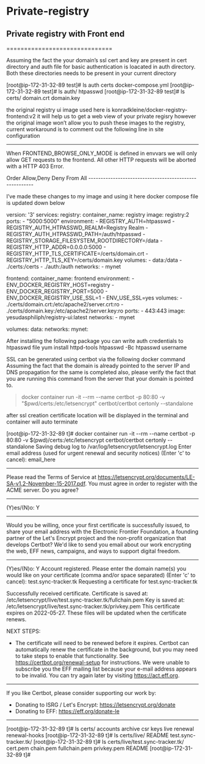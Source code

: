 # Private-registry
## Private registry with Front end
==============================

Assuming the fact the your domain’s ssl cert and key are present in cert directory and auth file for basic authentication is loacated in auth directory. Both these directories needs to be present in your current directory

 [root@ip-172-31-32-89 test]# ls
auth  certs  docker-compose.yml
[root@ip-172-31-32-89 test]# ls auth/
htpasswd
[root@ip-172-31-32-89 test]# ls certs/
domain.crt  domain.key

the original registry ui image used here is konradkleine/docker-registry-frontend:v2
it will help us to get a web view of your private regisry however the original image won’t allow you to push these images to the registry, current workaround is to comment out the following line in site configuration


----------------------------------------------------
When FRONTEND_BROWSE_ONLY_MODE is defined in envvars
we will only allow GET requests to the frontend. All other
HTTP requests will be aborted with a HTTP 403 Error.

  <IfDefine FRONTEND_BROWSE_ONLY_MODE>
    <Location />
      <LimitExcept GET>
        Order Allow,Deny
        Deny From All
      </LimitExcept>
    </Location>
  </IfDefine>
-------------------------------------------------------


I’ve made these changes to my image and using it here
docker compose file is updated down below

version: '3'
services:
  registry:
    container_name: registry
    image: registry:2
    ports:
    - "5000:5000"
    environment:
      - REGISTRY_AUTH=htpasswd
      - REGISTRY_AUTH_HTPASSWD_REALM=Registry Realm
      - REGISTRY_AUTH_HTPASSWD_PATH=/auth/htpasswd
      - REGISTRY_STORAGE_FILESYSTEM_ROOTDIRECTORY=/data
      - REGISTRY_HTTP_ADDR=0.0.0.0:5000
      - REGISTRY_HTTP_TLS_CERTIFICATE=/certs/domain.crt
      - REGISTRY_HTTP_TLS_KEY=/certs/domain.key
    volumes:
      - data:/data
      - ./certs:/certs
      - ./auth:/auth
    networks:
      - mynet

  frontend:
    container_name: frontend
    environment:
     - ENV_DOCKER_REGISTRY_HOST=registry
     - ENV_DOCKER_REGISTRY_PORT=5000
     - ENV_DOCKER_REGISTRY_USE_SSL=1
     - ENV_USE_SSL=yes
    volumes:
     - ./certs/domain.crt:/etc/apache2/server.crt:ro
     - ./certs/domain.key:/etc/apache2/server.key:ro
    ports:
     -  443:443
    image: yesudasphiliph/registry-ui:latest
    networks:
     - mynet

volumes:
  data:
networks:
  mynet:


After installing the following package you can write auth credentials to htpasswd file
yum install httpd-tools
htpasswd -Bc htpasswd username

SSL can be generated using certbot via the following docker command
Assuming the fact that the domain is already pointed to the server IP  and DNS propagation for the same is completed also, please verify the fact that you are running this command from the server that your domain is pointed to.
>docker container run -it --rm --name certbot -p 80:80 -v "$pwd/certs:/etc/letsencrypt" certbot/certbot certonly --standalone

after ssl creation certificate location will be displayed in the terminal and container will auto terminate

[root@ip-172-31-32-89 t]# docker container run -it --rm --name certbot -p 80:80 -v $(pwd)/certs:/etc/letsencrypt certbot/certbot certonly --standalone
Saving debug log to /var/log/letsencrypt/letsencrypt.log
Enter email address (used for urgent renewal and security notices)
 (Enter 'c' to cancel): email_here

- - - - - - - - - - - - - - - - - - - - - - - - - - - - - - - - - - - - - - - -
Please read the Terms of Service at
https://letsencrypt.org/documents/LE-SA-v1.2-November-15-2017.pdf. You must
agree in order to register with the ACME server. Do you agree?
- - - - - - - - - - - - - - - - - - - - - - - - - - - - - - - - - - - - - - - -
(Y)es/(N)o: Y

- - - - - - - - - - - - - - - - - - - - - - - - - - - - - - - - - - - - - - - -
Would you be willing, once your first certificate is successfully issued, to
share your email address with the Electronic Frontier Foundation, a founding
partner of the Let's Encrypt project and the non-profit organization that
develops Certbot? We'd like to send you email about our work encrypting the web,
EFF news, campaigns, and ways to support digital freedom.
- - - - - - - - - - - - - - - - - - - - - - - - - - - - - - - - - - - - - - - -
(Y)es/(N)o: Y
Account registered.
Please enter the domain name(s) you would like on your certificate (comma and/or
space separated) (Enter 'c' to cancel): test.sync-tracker.tk
Requesting a certificate for test.sync-tracker.tk

Successfully received certificate.
Certificate is saved at: /etc/letsencrypt/live/test.sync-tracker.tk/fullchain.pem
Key is saved at:         /etc/letsencrypt/live/test.sync-tracker.tk/privkey.pem
This certificate expires on 2022-05-27.
These files will be updated when the certificate renews.

NEXT STEPS:
- The certificate will need to be renewed before it expires. Certbot can automatically renew the certificate in the background, but you may need to take steps to enable that functionality. See https://certbot.org/renewal-setup for instructions.
We were unable to subscribe you the EFF mailing list because your e-mail address appears to be invalid. You can try again later by visiting https://act.eff.org.

- - - - - - - - - - - - - - - - - - - - - - - - - - - - - - - - - - - - - - - -
If you like Certbot, please consider supporting our work by:
 * Donating to ISRG / Let's Encrypt:   https://letsencrypt.org/donate
 * Donating to EFF:                    https://eff.org/donate-le
- - - - - - - - - - - - - - - - - - - - - - - - - - - - - - - - - - - - - - - -
[root@ip-172-31-32-89 t]# ls certs/
accounts  archive  csr  keys  live  renewal  renewal-hooks
[root@ip-172-31-32-89 t]# ls certs/live/
README                test.sync-tracker.tk/ 
[root@ip-172-31-32-89 t]# ls certs/live/test.sync-tracker.tk/
cert.pem  chain.pem  fullchain.pem  privkey.pem  README
[root@ip-172-31-32-89 t]# 
